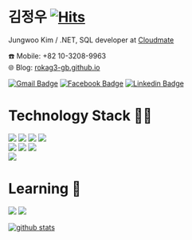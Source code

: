 # 김정우  [![Hits](https://hits.seeyoufarm.com/api/count/incr/badge.svg?url=https%3A%2F%2Fgithub.com%2Frokag3-gb)](https://hits.seeyoufarm.com)

Jungwoo Kim / .NET, SQL developer at [Cloudmate](https://cloudmt.co.kr)

☎️ Mobile: +82 10-3208-9963  
🌐 Blog: [rokag3-gb.github.io](https://rokag3-gb.github.io) <!-- [velog.io/@garlicbread](https://velog.io/@garlicbread) -->

[![Gmail Badge](https://img.shields.io/badge/-Gmail-d14836?style=flat-square&logo=Gmail&logoColor=white&link=mailto:rokag3@gmail.com)](mailto:rokag3@gmail.com)
[![Facebook Badge](https://img.shields.io/badge/-Facebook-1877f2?style=flat-square&logo=facebook&logoColor=white&link=https://www.facebook.com/profile.php?id=100001645460242)](https://www.facebook.com/jungwoo.kim1230/)
[![Linkedin Badge](https://img.shields.io/badge/-LinkedIn-blue?style=flat-square&logo=Linkedin&logoColor=white&link=https://www.linkedin.com/in/%EC%A0%95%EC%9A%B0-%EA%B9%80-4975b3198/)](https://www.linkedin.com/in/jungwoo-kim-4975b3198//)

# Technology Stack 👨‍💻 
![](https://camo.githubusercontent.com/51f3257bbe61fc1397bab2f1fbfecfc42f7644e54235c4fb1a877bf5a1a50a94/68747470733a2f2f696d672e736869656c64732e696f2f62616467652f2d2e4e45542d2532333543324439313f7374796c653d666c61742d737175617265266c6f676f3d2e4e4554266c6f676f436f6c6f723d7768697465) 
![](https://img.shields.io/badge/-C%20Sharp-%23239120?style=flat-square&logo=C-sharp&logoColor=white) ![](https://img.shields.io/badge/-Python-%233776AB?style=flat-square&logo=Python&logoColor=white) ![](https://img.shields.io/badge/-Git-%23F05032?style=flat-square&logo=Git&logoColor=white) <br>
![](https://img.shields.io/badge/-Microsoft%20SQL%20Server-%23CC2927?style=flat-square&logo=Microsoft-SQL-Server&logoColor=white) ![](https://img.shields.io/badge/-MySQL-%234479A1?style=flat-square&logo=MySql&logoColor=white) ![](https://img.shields.io/badge/-MariaDB-%23003545?style=flat-square&logo=MariaDB&logoColor=white) <br>
![](https://img.shields.io/badge/-Azure-Microsoft?style=flat-square&logo=Microsoft-Azure&logoColor=white&color=blue)

# Learning 🌱
![](https://img.shields.io/badge/-Amazon%20AWS-%23232F3E?style=flat-square&logo=Amazon-AWS&logoColor=white) ![](https://img.shields.io/badge/-JavaScript-%23F7DF1E?style=flat-square&logo=JavaScript&logoColor=black)
<!--![](https://img.shields.io/badge/-Elasticsearch-%23005571?style=flat-square&logo=Elasticsearch&logoColor=white)-->
<!--![](https://img.shields.io/badge/-Go-%2300ADD8?style=flat-square&logo=Go&logoColor=white)-->

<!--[![github stats](https://github-readme-stats.vercel.app/api?username=rokag3-gb&show_icons=true&theme=default)](https://github.com/anuraghazra/github-readme-stats)-->
<!--[![github stats](https://github-readme-stats.vercel.app/api?username=rokag3-gb&show_icons=true&theme=vue)](https://github.com/anuraghazra/github-readme-stats)-->
<!--[![github stats](https://github-readme-stats.vercel.app/api?username=rokag3-gb&show_icons=true&theme=vue-dark)](https://github.com/anuraghazra/github-readme-stats)-->
<!--[![github stats](https://github-readme-stats.vercel.app/api?username=rokag3-gb&show_icons=true&theme=graywhite)](https://github.com/anuraghazra/github-readme-stats)-->
<!--[![github stats](https://github-readme-stats.vercel.app/api?username=rokag3-gb&show_icons=true&theme=react)](https://github.com/anuraghazra/github-readme-stats)-->
[![github stats](https://github-readme-stats.vercel.app/api?username=rokag3-gb&show_icons=true&theme=slateorange)](https://github.com/anuraghazra/github-readme-stats)  
<!--[![github stats](https://github-readme-stats.vercel.app/api?username=rokag3-gb&show_icons=true&theme=buefy)](https://github.com/anuraghazra/github-readme-stats)-->
<!--[![github stats](https://github-readme-stats.vercel.app/api?username=rokag3-gb&show_icons=true&theme=algolia)](https://github.com/anuraghazra/github-readme-stats)-->
<!--[![github stats](https://github-readme-stats.vercel.app/api?username=rokag3-gb&show_icons=true&theme=chartreuse-dark)](https://github.com/anuraghazra/github-readme-stats)-->

<!--
[![Top Languages Card](https://github-readme-stats.vercel.app/api/top-langs/?username=rokag3-gb)](https://github.com/anuraghazra/github-readme-stats)

https://github-readme-stats.vercel.app/api/top-langs/?username=rokag3-gb&langs_count=8
https://github-readme-stats.vercel.app/api/top-langs/?username=rokag3-gb&layout=compact

[![Repo: rokag3-gb](https://github-readme-stats.vercel.app/api/pin/?username=rokag3-gb&repo=rokag3-gb)](https://github.com/anuraghazra/github-readme-stats)
[![Repo: mate365.github.io](https://github-readme-stats.vercel.app/api/pin/?username=rokag3-gb&repo=mate365.github.io)](https://github.com/anuraghazra/github-readme-stats)
[![Repo: FFmpeg_1](https://github-readme-stats.vercel.app/api/pin/?username=rokag3-gb&repo=FFmpeg_1)](https://github.com/anuraghazra/github-readme-stats)
[![Repo: DevOpsKoreaHOL](https://github-readme-stats.vercel.app/api/pin/?username=rokag3-gb&repo=DevOpsKoreaHOL)](https://github.com/anuraghazra/github-readme-stats)
[![Repo: gcp_speech_api](https://github-readme-stats.vercel.app/api/pin/?username=rokag3-gb&repo=gcp_speech_api)](https://github.com/anuraghazra/github-readme-stats)
-->

<!--
**rokag3-gb/rokag3-gb** is a ✨ _special_ ✨ repository because its `README.md` (this file) appears on your GitHub profile.
Here are some ideas to get you started:
- 🔭 I’m currently working on ...
- 🌱 I’m currently learning ...
- 👯 I’m looking to collaborate on ...
- 🤔 I’m looking for help with ...
- 💬 Ask me about ...
- 📫 How to reach me: ...
- 😄 Pronouns: ...
- ⚡ Fun fact: ...
-->
